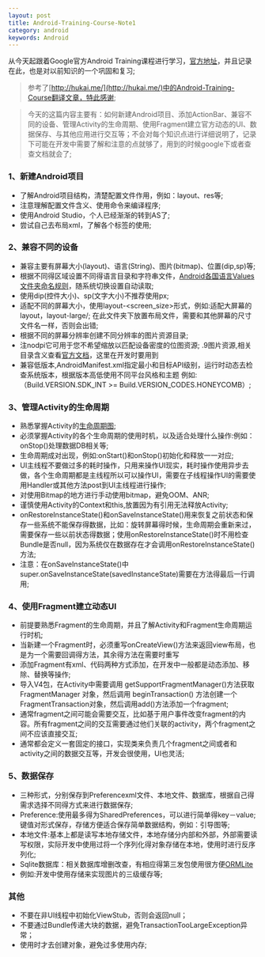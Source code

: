 ```yaml
---
layout: post
title: Android-Training-Course-Note1
category: android
keywords: Android
---
```


从今天起跟着Google官方Android Training课程进行学习，[官方地址](http://developer.android.com/intl/zh-cn/training/index.html)，并且记录在此，也是对以前知识的一个巩固和复习;

>参考了[http://hukai.me/](http://hukai.me/)中的Android-Training-Course翻译文章，特此感谢;

> 今天的这篇内容主要有：如何新建Android项目、添加ActionBar、兼容不同的设备、管理Activity的生命周期、使用Fragment建立官方动态的UI、数据保存、与其他应用进行交互等；不会对每个知识点进行详细说明了，记录下可能在开发中需要了解和注意的点就够了，用到的时候google下或者查查文档就会了;

### 1、新建Android项目

* 了解Android项目结构，清楚配置文件作用，例如：layout、res等;
* 注意理解配置文件含义、使用命令来编译程序;
* 使用Android Studio，个人已经渐渐的转到AS了;
* 尝试自己去布局xml，了解各个标签的使用;

### 2、兼容不同的设备

* 兼容主要有屏幕大小(layout)、语言(String)、图片(bitmap)、位置(dip,sp)等;
* 根据不同得区域设置不同得语言目录和字符串文件，[Android各国语言Values文件夹命名规则](http://my.oschina.net/quttap/blog/204499)，随系统切换设置自动读取;
* 使用dip(控件大小)、sp(文字大小)不推荐使用px;
* 适配不同的屏幕大小，使用layout-<screen_size>形式，例如:适配大屏幕的layout，layout-large/; 在此文件夹下放置布局文件，需要和其他屏幕的尺寸文件名一样，否则会出错;
* 根据不同的屏幕分辨率创建不同分辨率的图片资源目录;
* 注nodpi它可用于您不希望缩放以匹配设备密度的位图资源; .9图片资源,相关目录含义查看[官方文档](http://developer.android.com/intl/zh-cn/guide/topics/resources/providing-resources.html#AlternativeResources)，这里在开发时要用到
* 兼容低版本,AndroidManifest.xml指定最小和目标API级别，运行时动态去检查系统版本，根据版本高低使用不同平台风格和主题
例如:（Build.VERSION.SDK_INT >= Build.VERSION_CODES.HONEYCOMB）;

### 3、管理Activity的生命周期

* 熟悉掌握Activity的[生命周期图](http://developer.android.com/training/basics/activity-lifecycle/starting.html);
* 必须掌握Activity的各个生命周期的使用时机，以及适合处理什么操作:例如：onStop()处理数据DB相关等;
* 生命周期成对出现，例如:onStart()和onStop()初始化和释放一一对应;
* UI主线程不要做过多的耗时操作，只用来操作UI现实，耗时操作使用异步去做，各个生命周期都是主线程所以可以操作UI，需要在子线程操作UI的需要使用Handler或其他方法post到UI主线程进行操作;
* 对使用Bitmap的地方进行手动使用bitmap，避免OOM、ANR;
* 谨慎使用Activity的Context和this,放置因为有引用无法释放Activity;
* onRestoreInstanceState()和onSaveInstanceState()用来恢复之前状态和保存一些系统不能保存得数据，比如：旋转屏幕得时候，生命周期会重新来过，需要保存一些以前状态得数据；使用onRestoreInstanceState()时不用检查Bundle是否null，因为系统仅在数据存在才会调用onRestoreInstanceState()方法;
* 注意：在onSaveInstanceState()中super.onSaveInstanceState(savedInstanceState)需要在方法得最后一行调用;

### 4、使用Fragment建立动态UI

* 前提要熟悉Fragment的生命周期，并且了解Activity和Fragment生命周期运行时机;
* 当新建一个Fragment时，必须重写onCreateView()方法来返回view布局，也是为一个需要回调得方法，其余得方法在需要时重写
* 添加Fragment有xml、代码两种方式添加，在开发中一般都是动态添加、移除、替换等操作;
* 导入V4包，在Activity中需要调用 getSupportFragmentManager()方法获取FragmentManager 对象，然后调用 beginTransaction() 方法创建一个FragmentTransaction对象，然后调用add()方法添加一个fragment;
* 通常fragment之间可能会需要交互，比如基于用户事件改变fragment的内容。所有fragment之间的交互需要通过他们关联的activity，两个fragment之间不应该直接交互;
* 通常都会定义一套固定的接口，实现类来负责几个fragment之间或者和activity之间的数据交互等，开发会很使用，UI也灵活;

### 5、数据保存 

* 三种形式，分别保存到Preferencexml文件、本地文件、数据库，根据自己得需求选择不同得方式来进行数据保存;
* Preference:使用最多得为SharedPreferences，可以进行简单得key－value; 键值对形式保存，存储方便适合保存简单数据结构，例如：引导图等;
* 本地文件:基本上都是读写本地存储文件，本地存储分内部和外部，外部需要读写权限，实际开发中使用过将一个序列化得对象存储在本地，使用时进行反序列化;
* Sqlite数据库：相关数据库增删改查，有相应得第三发包使用很方便[ORMLite](https://github.com/j256/ormlite-android)
* 例如:开发中使用存储来实现图片的三级缓存等;

### 其他

* 不要在非UI线程中初始化ViewStub，否则会返回null；
* 不要通过Bundle传递大块的数据，避免TransactionTooLargeException异常；
* 使用时才去创建对象，避免过多使用内存;

